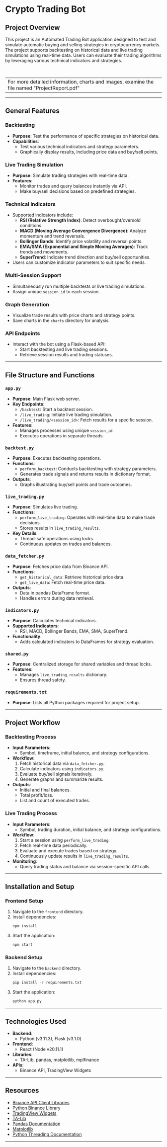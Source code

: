 # Crypto Trading Bot



## Project Overview

This project is an Automated Trading Bot application designed to test and simulate automatic buying and selling strategies in cryptocurrency markets. The project supports backtesting on historical data and live trading simulations using real-time data. Users can evaluate their trading algorithms by leveraging various technical indicators and strategies.

<br>

<table>
<tr>
<td>For more detailed information, charts and images, examine the file named "ProjectReport.pdf"</td>
</tr>
</table>

---

## General Features

### Backtesting
- **Purpose**: Test the performance of specific strategies on historical data.
- **Capabilities**:
  - Test various technical indicators and strategy parameters.
  - Graphically display results, including price data and buy/sell points.

### Live Trading Simulation
- **Purpose**: Simulate trading strategies with real-time data.
- **Features**:
  - Monitor trades and query balances instantly via API.
  - Make buy/sell decisions based on predefined strategies.

### Technical Indicators
- Supported indicators include:
  - **RSI (Relative Strength Index)**: Detect overbought/oversold conditions.
  - **MACD (Moving Average Convergence Divergence)**: Analyze momentum and trend reversals.
  - **Bollinger Bands**: Identify price volatility and reversal points.
  - **EMA/SMA (Exponential and Simple Moving Averages)**: Track trends and movements.
  - **SuperTrend**: Indicate trend direction and buy/sell opportunities.
- Users can customize indicator parameters to suit specific needs.

### Multi-Session Support
- Simultaneously run multiple backtests or live trading simulations.
- Assign unique `session_id` to each session.

### Graph Generation
- Visualize trade results with price charts and strategy points.
- Save charts in the `charts` directory for analysis.

### API Endpoints
- Interact with the bot using a Flask-based API:
  - Start backtesting and live trading sessions.
  - Retrieve session results and trading statuses.

---

## File Structure and Functions

### `app.py`
- **Purpose**: Main Flask web server.
- **Key Endpoints**:
  - `/backtest`: Start a backtest session.
  - `/live_trading`: Initiate live trading simulation.
  - `/live_trading/<session_id>`: Fetch results for a specific session.
- **Features**:
  - Manages processes using unique `session_id`.
  - Executes operations in separate threads.

### `backtest.py`
- **Purpose**: Executes backtesting operations.
- **Functions**:
  - `perform_backtest`: Conducts backtesting with strategy parameters.
  - Generates trade signals and returns results in dictionary format.
- **Outputs**:
  - Graphs illustrating buy/sell points and trade outcomes.

### `live_trading.py`
- **Purpose**: Simulates live trading.
- **Functions**:
  - `perform_live_trading`: Operates with real-time data to make trade decisions.
  - Stores results in `live_trading_results`.
- **Key Details**:
  - Thread-safe operations using locks.
  - Continuous updates on trades and balances.

### `data_fetcher.py`
- **Purpose**: Fetches price data from Binance API.
- **Functions**:
  - `get_historical_data`: Retrieve historical price data.
  - `get_live_data`: Fetch real-time price data.
- **Outputs**:
  - Data in pandas DataFrame format.
  - Handles errors during data retrieval.

### `indicators.py`
- **Purpose**: Calculates technical indicators.
- **Supported Indicators**:
  - RSI, MACD, Bollinger Bands, EMA, SMA, SuperTrend.
- **Functionality**:
  - Adds calculated indicators to DataFrames for strategy evaluation.

### `shared.py`
- **Purpose**: Centralized storage for shared variables and thread locks.
- **Features**:
  - Manages `live_trading_results` dictionary.
  - Ensures thread safety.

### `requirements.txt`
- **Purpose**: Lists all Python packages required for project setup.

---

## Project Workflow

### Backtesting Process
- **Input Parameters**:
  - Symbol, timeframe, initial balance, and strategy configurations.
- **Workflow**:
  1. Fetch historical data via `data_fetcher.py`.
  2. Calculate indicators using `indicators.py`.
  3. Evaluate buy/sell signals iteratively.
  4. Generate graphs and summarize results.
- **Outputs**:
  - Initial and final balances.
  - Total profit/loss.
  - List and count of executed trades.

### Live Trading Process
- **Input Parameters**:
  - Symbol, trading duration, initial balance, and strategy configurations.
- **Workflow**:
  1. Start a session using `perform_live_trading`.
  2. Fetch real-time data periodically.
  3. Evaluate and execute trades based on strategy.
  4. Continuously update results in `live_trading_results`.
- **Monitoring**:
  - Query trading status and balance via session-specific API calls.

---

## Installation and Setup

### Frontend Setup
1. Navigate to the `frontend` directory.
2. Install dependencies:
   ```bash
   npm install
   ```
3. Start the application:
   ```bash
   npm start
   ```

### Backend Setup
1. Navigate to the `backend` directory.
2. Install dependencies:
   ```bash
   pip install -r requirements.txt
   ```
3. Start the application:
   ```bash
   python app.py
   ```

---

## Technologies Used
- **Backend**:
  - Python (v3.11.3), Flask (v3.1.0)
- **Frontend**:
  - React (Node v20.11.1)
- **Libraries**:
  - TA-Lib, pandas, matplotlib, mplfinance
- **APIs**:
  - Binance API, TradingView Widgets

---

## Resources
- [Binance API Client Libraries](https://github.com/binance/binance-spot-api-docs/blob/master/rest-api.md#client-libraries)
- [Python Binance Library](https://github.com/sammchardy/python-binance)
- [TradingView Widgets](https://www.tradingview.com/widget-docs/widgets/tickers/)
- [TA-Lib](https://ta-lib.org/functions/)
- [Pandas Documentation](https://pandas.pydata.org/docs/)
- [Matplotlib](https://pypi.org/project/matplotlib/)
- [Python Threading Documentation](https://docs.python.org/3/library/threading.html)

---

